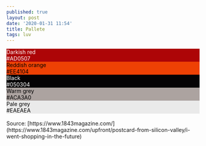 ```yaml
---
published: true
layout: post
date: '2020-01-31 11:54'
title: Pallete
tags: luv 
---
```

<div style="background-color:rgb(173, 5, 7); color:rgb(255, 255, 255)">Darkish red <br/><span>#AD0507</span></div><div style="background-color:rgb(238, 65, 4); color:rgb(0, 0, 0)">Reddish orange <br/><span>#EE4104</span></div><div style="background-color:rgb(5, 3, 4); color:rgb(255, 255, 255)">Black <br/><span>#050304</span></div><div style="background-color:rgb(172, 163, 160); color:rgb(0, 0, 0)">Warm grey <br/><span>#ACA3A0</span></div><div style="background-color:rgb(234, 234, 234); color:rgb(0, 0, 0)">Pale grey <br/><span>#EAEAEA</span></div>
<br>
Source: [https://www.1843magazine.com/](https://www.1843magazine.com/upfront/postcard-from-silicon-valley/i-went-shopping-in-the-future)
